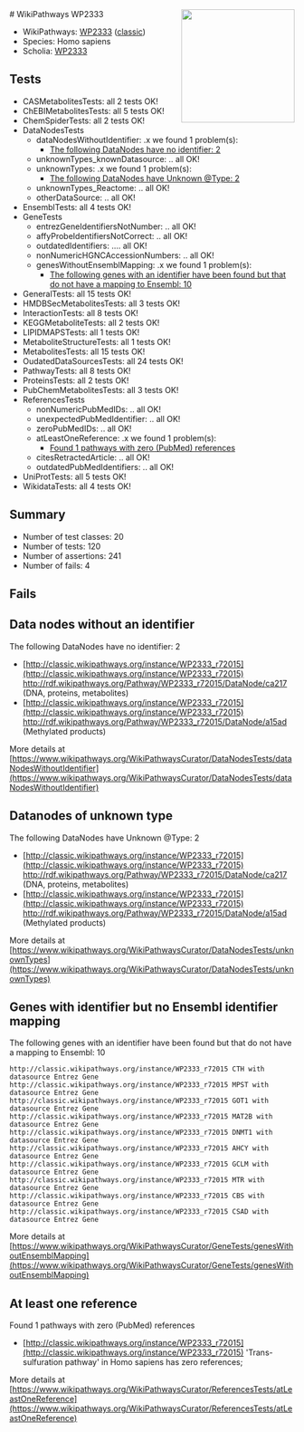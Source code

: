 <img style="float: right; width: 200px" src="https://upload.wikimedia.org/wikipedia/commons/thumb/8/83/Wplogo_with_text_500.png/640px-Wplogo_with_text_500.png" />
# WikiPathways WP2333

* WikiPathways: [WP2333](https://wikipathways.org/pathways/WP2333) ([classic](https://classic.wikipathways.org/instance/WP2333))
* Species: Homo sapiens
* Scholia: [WP2333](https://scholia.toolforge.org/wikipathways/WP2333)
## Tests
* CASMetabolitesTests: all 2 tests OK!
* ChEBIMetabolitesTests: all 5 tests OK!
* ChemSpiderTests: all 2 tests OK!
* DataNodesTests
    * dataNodesWithoutIdentifier: .x we found 1 problem(s):
        * [The following DataNodes have no identifier: 2](#d2d32fa1)
    * unknownTypes_knownDatasource: .. all OK!
    * unknownTypes: .x we found 1 problem(s):
        * [The following DataNodes have Unknown @Type: 2](#839973e0)
    * unknownTypes_Reactome: .. all OK!
    * otherDataSource: .. all OK!
* EnsemblTests: all 4 tests OK!
* GeneTests
    * entrezGeneIdentifiersNotNumber: .. all OK!
    * affyProbeIdentifiersNotCorrect: .. all OK!
    * outdatedIdentifiers: .... all OK!
    * nonNumericHGNCAccessionNumbers: .. all OK!
    * genesWithoutEnsemblMapping: .x we found 1 problem(s):
        * [The following genes with an identifier have been found but that do not have a mapping to Ensembl: 10](#c4e5430d)
* GeneralTests: all 15 tests OK!
* HMDBSecMetabolitesTests: all 3 tests OK!
* InteractionTests: all 8 tests OK!
* KEGGMetaboliteTests: all 2 tests OK!
* LIPIDMAPSTests: all 1 tests OK!
* MetaboliteStructureTests: all 1 tests OK!
* MetabolitesTests: all 15 tests OK!
* OudatedDataSourcesTests: all 24 tests OK!
* PathwayTests: all 8 tests OK!
* ProteinsTests: all 2 tests OK!
* PubChemMetabolitesTests: all 3 tests OK!
* ReferencesTests
    * nonNumericPubMedIDs: .. all OK!
    * unexpectedPubMedIdentifier: .. all OK!
    * zeroPubMedIDs: .. all OK!
    * atLeastOneReference: .x we found 1 problem(s):
        * [Found 1 pathways with zero (PubMed) references](#d0a459f0)
    * citesRetractedArticle: .. all OK!
    * outdatedPubMedIdentifiers: .. all OK!
* UniProtTests: all 5 tests OK!
* WikidataTests: all 4 tests OK!


## Summary

* Number of test classes: 20
* Number of tests: 120
* Number of assertions: 241
* Number of fails: 4

## Fails

<a name="d2d32fa1" />

## Data nodes without an identifier

The following DataNodes have no identifier: 2

* [http://classic.wikipathways.org/instance/WP2333_r72015](http://classic.wikipathways.org/instance/WP2333_r72015) http://rdf.wikipathways.org/Pathway/WP2333_r72015/DataNode/ca217 (DNA, proteins, metabolites)
* [http://classic.wikipathways.org/instance/WP2333_r72015](http://classic.wikipathways.org/instance/WP2333_r72015) http://rdf.wikipathways.org/Pathway/WP2333_r72015/DataNode/a15ad (Methylated products)


More details at [https://www.wikipathways.org/WikiPathwaysCurator/DataNodesTests/dataNodesWithoutIdentifier](https://www.wikipathways.org/WikiPathwaysCurator/DataNodesTests/dataNodesWithoutIdentifier)

<a name="839973e0" />

## Datanodes of unknown type

The following DataNodes have Unknown @Type: 2

* [http://classic.wikipathways.org/instance/WP2333_r72015](http://classic.wikipathways.org/instance/WP2333_r72015) http://rdf.wikipathways.org/Pathway/WP2333_r72015/DataNode/ca217 (DNA, proteins, metabolites)
* [http://classic.wikipathways.org/instance/WP2333_r72015](http://classic.wikipathways.org/instance/WP2333_r72015) http://rdf.wikipathways.org/Pathway/WP2333_r72015/DataNode/a15ad (Methylated products)


More details at [https://www.wikipathways.org/WikiPathwaysCurator/DataNodesTests/unknownTypes](https://www.wikipathways.org/WikiPathwaysCurator/DataNodesTests/unknownTypes)

<a name="c4e5430d" />

## Genes with identifier but no Ensembl identifier mapping

The following genes with an identifier have been found but that do not have a mapping to Ensembl: 10
```
http://classic.wikipathways.org/instance/WP2333_r72015 CTH with datasource Entrez Gene
http://classic.wikipathways.org/instance/WP2333_r72015 MPST with datasource Entrez Gene
http://classic.wikipathways.org/instance/WP2333_r72015 GOT1 with datasource Entrez Gene
http://classic.wikipathways.org/instance/WP2333_r72015 MAT2B with datasource Entrez Gene
http://classic.wikipathways.org/instance/WP2333_r72015 DNMT1 with datasource Entrez Gene
http://classic.wikipathways.org/instance/WP2333_r72015 AHCY with datasource Entrez Gene
http://classic.wikipathways.org/instance/WP2333_r72015 GCLM with datasource Entrez Gene
http://classic.wikipathways.org/instance/WP2333_r72015 MTR with datasource Entrez Gene
http://classic.wikipathways.org/instance/WP2333_r72015 CBS with datasource Entrez Gene
http://classic.wikipathways.org/instance/WP2333_r72015 CSAD with datasource Entrez Gene
```

More details at [https://www.wikipathways.org/WikiPathwaysCurator/GeneTests/genesWithoutEnsemblMapping](https://www.wikipathways.org/WikiPathwaysCurator/GeneTests/genesWithoutEnsemblMapping)

<a name="d0a459f0" />

## At least one reference

Found 1 pathways with zero (PubMed) references

* [http://classic.wikipathways.org/instance/WP2333_r72015](http://classic.wikipathways.org/instance/WP2333_r72015) 'Trans-sulfuration pathway' in Homo sapiens has zero references; 


More details at [https://www.wikipathways.org/WikiPathwaysCurator/ReferencesTests/atLeastOneReference](https://www.wikipathways.org/WikiPathwaysCurator/ReferencesTests/atLeastOneReference)

